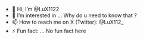 - 👋 Hi, I’m @LuX1122
- 👀 I’m interested in ... Why do u need to know that ?
- 📫 How to reach me on X (Twitter): @LuX112_
- ⚡ Fun fact: ... No fun fact here

<!---
LuX1122
--->
